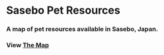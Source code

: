 # Sasebo Pet Resources

### A map of pet resources available in Sasebo, Japan.


### View [The Map](pets.geojson)
